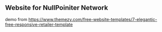 ## Website for NullPoiniter Network
demo from https://www.themezy.com/free-website-templates/7-elegantic-free-responsive-retailer-template